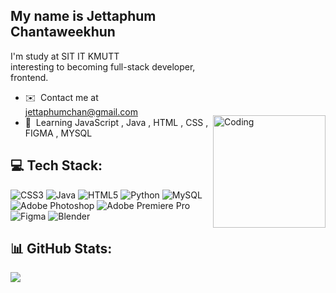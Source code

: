 <img align="right" alt="Coding" width="180" style="margin-top: 200px" src="https://media.giphy.com/media/v1.Y2lkPTc5MGI3NjExY2JtZGVpbXc5bzV4aW12MXU2ZHZyZ21pNWx4ZHFka3RyN3Z2b3Z3diZlcD12MV9pbnRlcm5hbF9naWZfYnlfaWQmY3Q9cw/6o96ru5kUh8GjT9DsJ/giphy.gif">

## My name is Jettaphum Chantaweekhun


I'm study at SIT IT KMUTT <br>
interesting to becoming full-stack developer, frontend.

*   ✉️  Contact me at [jettaphumchan@gmail.com](mailto:jettaphumchan@gmail.com)
*   🧠  Learning JavaScript , Java , HTML , CSS , FIGMA , MYSQL


## 💻 Tech Stack:
![CSS3](https://img.shields.io/badge/css3-%231572B6.svg?style=for-the-badge&logo=css3&logoColor=white) ![Java](https://img.shields.io/badge/java-%23ED8B00.svg?style=for-the-badge&logo=java&logoColor=white) ![HTML5](https://img.shields.io/badge/html5-%23E34F26.svg?style=for-the-badge&logo=html5&logoColor=white) ![Python](https://img.shields.io/badge/python-3670A0?style=for-the-badge&logo=python&logoColor=ffdd54) ![MySQL](https://img.shields.io/badge/mysql-%2300f.svg?style=for-the-badge&logo=mysql&logoColor=white) ![Adobe Photoshop](https://img.shields.io/badge/adobephotoshop-%2331A8FF.svg?style=for-the-badge&logo=adobephotoshop&logoColor=white) ![Adobe Premiere Pro](https://img.shields.io/badge/Adobe%20Premiere%20Pro-9999FF.svg?style=for-the-badge&logo=Adobe%20Premiere%20Pro&logoColor=white) 	![Figma](https://img.shields.io/badge/figma-%23F24E1E.svg?style=for-the-badge&logo=figma&logoColor=white) ![Blender](https://img.shields.io/badge/blender-%23F5792A.svg?style=for-the-badge&logo=blender&logoColor=white)
## 📊 GitHub Stats:
![](https://github-readme-stats.vercel.app/api/top-langs/?username=Jet1a&theme=vue-dark&hide_border=true&include_all_commits=false&count_private=false&layout=compact)
